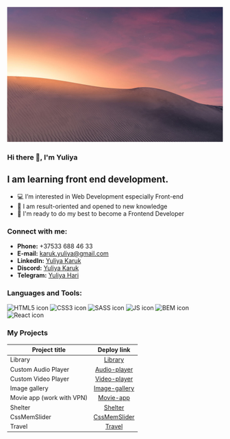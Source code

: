 <!--
**Yuliya-Karuk/Yuliya-Karuk** is a ✨ _special_ ✨ repository because its `README.md` (this file) appears on your GitHub profile.

Here are some ideas to get you started:

- 🔭 I’m currently working on ...
- 🌱 I’m currently learning ...
- 👯 I’m looking to collaborate on ...
- 🤔 I’m looking for help with ...
- 💬 Ask me about ...
- 📫 How to reach me: ...
- 😄 Pronouns: ...
- ⚡ Fun fact: ...
-->

<img src="./img/bg.png" alt="welcome image" >

### Hi there 👋, I'm Yuliya

## I am learning front end development.
- 💻 I’m interested in Web Development especially Front-end
- 💞️ I am result-oriented and opened to new knowledge
- 🎉 I'm ready to do my best to become a Frontend Developer

### Connect with me:
- __Phone:__ +37533 688 46 33
- __E-mail:__ [karuk.yuliya@gmail.com](karuk.yuliya@gmail.com)
- __LinkedIn:__ [Yuliya Karuk](www.linkedin.com/in/yuliya-karuk-1a1a14231/)
- __Discord:__ [Yuliya Karuk](https://discordapp.com/users/1122896338753953832)
- __Telegram:__ [Yuliya Hari](https://t.me/Yuliya_Hari)

### Languages and Tools:
<img alt="HTML5 icon" width="26px" src="./img/icon/html.svg">
<img alt="CSS3 icon" width="26px" src="./img/icon/css.svg">
<img alt="SASS icon" width="26px" src="./img/icon/sass.png">
<img alt="JS icon" width="26px" src="./img/icon/js.svg">
<img alt="BEM icon" width="26px" src="./img/icon/bem.svg">
<img alt="React icon" width="26px" src="./icon/figma.svg">

### My Projects
 Project title            |   Deploy link
--------------------------|:-----------------------:
Library                   |   [Library](https://rolling-scopes-school.github.io/yuliya-karuk-JSFEPRESCHOOL2023Q2/library/)
Custom Audio Player       |   [Audio-player](https://rolling-scopes-school.github.io/yuliya-karuk-JSFEPRESCHOOL2023Q2/audio-player/)
Custom Video Player       |   [Video-player](https://yuliya-karuk.github.io/js30-1.3-custom-video/)
Image gallery             |   [Image-gallery](https://rolling-scopes-school.github.io/yuliya-karuk-JSFEPRESCHOOL2023Q2/image-galery/)
Movie app (work with VPN) |   [Movie-app](https://yuliya-karuk.github.io/js30-2.3-movie-app/)
Shelter                   |   [Shelter](https://yuliya-karuk.github.io/shelter/shelter/pages/main/index.html)
CssMemSlider              |   [CssMemSlider](https://yuliya-karuk.github.io/cssMemeSlider/cssMemeSlider/index.html)
Travel                    |   [Travel](https://yuliya-karuk.github.io/rsschool-travel/)


